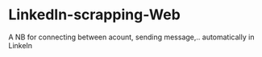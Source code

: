 # LinkedIn-scrapping-Web
A NB for connecting between acount, sending message,.. automatically in LinkeIn
